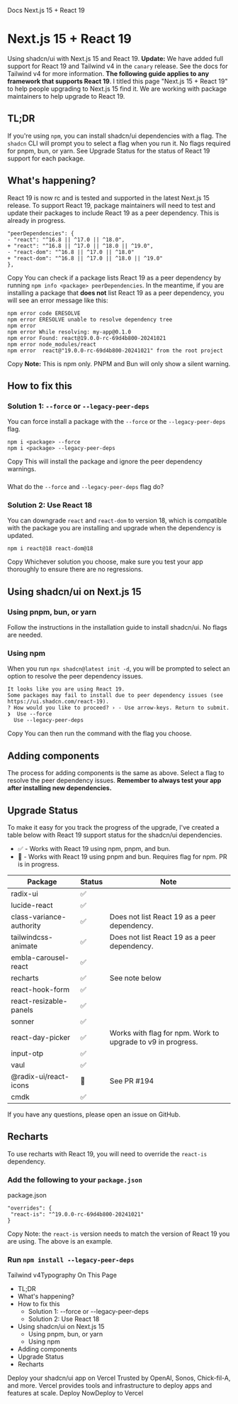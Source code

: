 Docs
Next.js 15 + React 19
# Next.js 15 + React 19
Using shadcn/ui with Next.js 15 and React 19.
**Update:** We have added full support for React 19 and Tailwind v4 in the `canary` release. See the docs for Tailwind v4 for more information.
**The following guide applies to any framework that supports React 19**. I titled this page "Next.js 15 + React 19" to help people upgrading to Next.js 15 find it. We are working with package maintainers to help upgrade to React 19.
## TL;DR
If you're using `npm`, you can install shadcn/ui dependencies with a flag. The `shadcn` CLI will prompt you to select a flag when you run it. No flags required for pnpm, bun, or yarn.
See Upgrade Status for the status of React 19 support for each package.
## What's happening?
React 19 is now rc and is tested and supported in the latest Next.js 15 release.
To support React 19, package maintainers will need to test and update their packages to include React 19 as a peer dependency. This is already in progress.
```
"peerDependencies": {
- "react": "^16.8 || ^17.0 || ^18.0",
+ "react": "^16.8 || ^17.0 || ^18.0 || ^19.0",
- "react-dom": "^16.8 || ^17.0 || ^18.0"
+ "react-dom": "^16.8 || ^17.0 || ^18.0 || ^19.0"
},
```
Copy
You can check if a package lists React 19 as a peer dependency by running `npm info <package> peerDependencies`.
In the meantime, if you are installing a package that **does not** list React 19 as a peer dependency, you will see an error message like this:
```
npm error code ERESOLVE
npm error ERESOLVE unable to resolve dependency tree
npm error
npm error While resolving: my-app@0.1.0
npm error Found: react@19.0.0-rc-69d4b800-20241021
npm error node_modules/react
npm error  react@"19.0.0-rc-69d4b800-20241021" from the root project
```
Copy
**Note:** This is npm only. PNPM and Bun will only show a silent warning.
## How to fix this
### Solution 1: `--force` or `--legacy-peer-deps`
You can force install a package with the `--force` or the `--legacy-peer-deps` flag.
```
npm i <package> --force
npm i <package> --legacy-peer-deps
```
Copy
This will install the package and ignore the peer dependency warnings.
### 
What do the `--force` and `--legacy-peer-deps` flag do?
### Solution 2: Use React 18
You can downgrade `react` and `react-dom` to version 18, which is compatible with the package you are installing and upgrade when the dependency is updated.
```
npm i react@18 react-dom@18
```
Copy
Whichever solution you choose, make sure you test your app thoroughly to ensure there are no regressions.
## Using shadcn/ui on Next.js 15
### Using pnpm, bun, or yarn
Follow the instructions in the installation guide to install shadcn/ui. No flags are needed.
### Using npm
When you run `npx shadcn@latest init -d`, you will be prompted to select an option to resolve the peer dependency issues.
```
It looks like you are using React 19.
Some packages may fail to install due to peer dependency issues (see https://ui.shadcn.com/react-19).
? How would you like to proceed? › - Use arrow-keys. Return to submit.
❯  Use --force
  Use --legacy-peer-deps
```
Copy
You can then run the command with the flag you choose.
## Adding components
The process for adding components is the same as above. Select a flag to resolve the peer dependency issues.
**Remember to always test your app after installing new dependencies.**
## Upgrade Status
To make it easy for you track the progress of the upgrade, I've created a table below with React 19 support status for the shadcn/ui dependencies.
  * ✅ - Works with React 19 using npm, pnpm, and bun.
  * 🚧 - Works with React 19 using pnpm and bun. Requires flag for npm. PR is in progress.


Package| Status| Note  
---|---|---  
radix-ui| ✅  
lucide-react| ✅  
class-variance-authority| ✅| Does not list React 19 as a peer dependency.  
tailwindcss-animate| ✅| Does not list React 19 as a peer dependency.  
embla-carousel-react| ✅  
recharts| ✅| See note below  
react-hook-form| ✅  
react-resizable-panels| ✅  
sonner| ✅  
react-day-picker| ✅| Works with flag for npm. Work to upgrade to v9 in progress.  
input-otp| ✅  
vaul| ✅  
@radix-ui/react-icons| 🚧| See PR #194  
cmdk| ✅  
If you have any questions, please open an issue on GitHub.
## Recharts
To use recharts with React 19, you will need to override the `react-is` dependency.
### Add the following to your `package.json`
package.json
```
"overrides": {
 "react-is": "^19.0.0-rc-69d4b800-20241021"
}
```
Copy
Note: the `react-is` version needs to match the version of React 19 you are using. The above is an example.
### Run `npm install --legacy-peer-deps`
Tailwind v4Typography
On This Page
  * TL;DR
  * What's happening?
  * How to fix this
    * Solution 1: --force or --legacy-peer-deps
    * Solution 2: Use React 18
  * Using shadcn/ui on Next.js 15
    * Using pnpm, bun, or yarn
    * Using npm
  * Adding components
  * Upgrade Status
  * Recharts


Deploy your shadcn/ui app on Vercel
Trusted by OpenAI, Sonos, Chick-fil-A, and more.
Vercel provides tools and infrastructure to deploy apps and features at scale.
Deploy NowDeploy to Vercel
